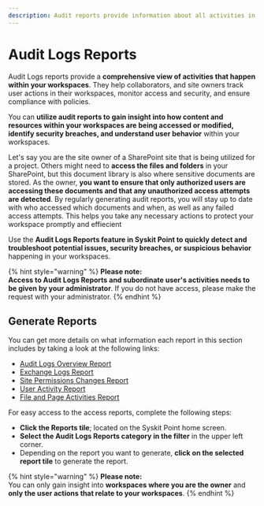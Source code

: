```yaml
---
description: Audit reports provide information about all activities in your workspaces collected from Microsoft 365 unified audit logs.
---
```


# Audit Logs Reports

Audit Logs reports provide a **comprehensive view of activities that happen within your workspaces**. They help collaborators, and site owners track user actions in their workspaces, monitor access and security, and ensure compliance with policies. 

You can **utilize audit reports to gain insight into how content and resources within your workspaces are being accessed or modified, identify security breaches, and understand user behavior** within your workspaces.

Let's say you are the site owner of a SharePoint site that is being utilized for a project. Others might need to **access the files and folders** in your SharePoint, but this document library is also where sensitive documents are stored. As the owner, **you want to ensure that only authorized users are accessing these documents and that any unauthorized access attempts are detected**. By regularly generating audit reports, you will stay up to date with who accessed which documents and when, as well as any failed access attempts. This helps you take any necessary actions to protect your workspace promptly and effiecient 

Use the **Audit Logs Reports feature in Syskit Point to quickly detect and troubleshoot potential issues, security breaches, or suspicious behavior** happening in your workspaces.

{% hint style="warning" %}
**Please note:**  
**Access to Audit Logs Reports and subordinate user's activities needs to be given by your administrator**. If you do not have access, please make the request with your administrator. 
{% endhint %}

## Generate Reports

You can get more details on what information each report in this section includes by taking a look at the following links:


* [Audit Logs Overview Report](../../reporting/audit-reports.md#audit-logs-overview-report)
* [Exchange Logs Report](../../reporting/audit-reports.md#exchange-logs-report)
* [Site Permissions Changes Report](../../reporting/audit-reports.md#site-permissions-changes-report)
* [User Activity Report](../../reporting/audit-reports.md#user-activity-report)
* [File and Page Activities Report](../../reporting/audit-reports.md#file-and-page-activities-report)


For easy access to the access reports, complete the following steps:

 * **Click the Reports tile**; located on the Syskit Point home screen.
 * **Select the Audit Logs Reports category in the filter** in the upper left corner.
 * Depending on the report you want to generate, **click on the selected report tile** to generate the report.


{% hint style="warning" %}
**Please note:**  
You can only gain insight into **workspaces where you are the owner** and **only the user actions that relate to your workspaces**.
{% endhint %}
